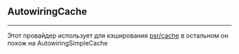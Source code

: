 ## AutowiringCache
---
Этот провайдер использует для кэширования [psr/cache](https://www.php-fig.org/psr/psr-6/) в остальном он похож на
AutowiringSimpleCache
